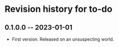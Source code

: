# Revision history for to-do

## 0.1.0.0 -- 2023-01-01

- First version. Released on an unsuspecting world.

